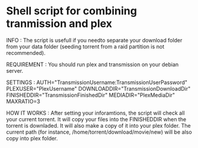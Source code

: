 # Shell script for combining tranmission and plex

INFO :
The script is usefull if you needto separate your download folder from your data folder (seeding torrent from a raid partition is
not recommended).

REQUIREMENT :
You should run plex and transmission on your debian server.

SETTINGS :
AUTH="TransmissionUsername:TransmissionUserPassword"
PLEXUSER="PlexUsername"
DOWNLOADDIR="TransmissionDownloadDir"
FINISHEDDIR="TransmissionFinishedDir"
MEDIADIR="PlexMediaDir"
MAXRATIO=3

HOW IT WORKS :
After setting your inforamtions, the script will check all your current torrent.
It will copy your files into the FINISHEDDIR when the torrent is downladed.
It will also make a copy of it into your plex folder.
The current path (for instance, /home/torrent/download/movie/new) will be also copy into plex folder.


